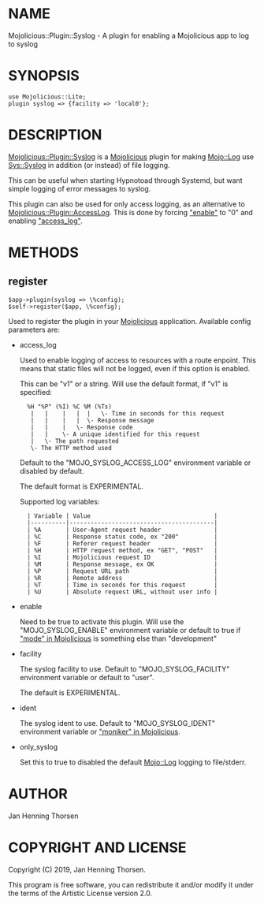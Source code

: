 # NAME

Mojolicious::Plugin::Syslog - A plugin for enabling a Mojolicious app to log to syslog

# SYNOPSIS

    use Mojolicious::Lite;
    plugin syslog => {facility => 'local0'};

# DESCRIPTION

[Mojolicious::Plugin::Syslog](https://metacpan.org/pod/Mojolicious::Plugin::Syslog) is a [Mojolicious](https://metacpan.org/pod/Mojolicious) plugin for making
[Mojo::Log](https://metacpan.org/pod/Mojo::Log) use [Sys::Syslog](https://metacpan.org/pod/Sys::Syslog) in addition (or instead) of file logging.

This can be useful when starting Hypnotoad through Systemd, but want simple
logging of error messages to syslog.

This plugin can also be used for only access logging, as an alternative to
[Mojolicious::Plugin::AccessLog](https://metacpan.org/pod/Mojolicious::Plugin::AccessLog). This is done by forcing ["enable"](#enable) to
"0" and enabling ["access\_log"](#access_log).

# METHODS

## register

    $app->plugin(syslog => \%config);
    $self->register($app, \%config);

Used to register the plugin in your [Mojolicious](https://metacpan.org/pod/Mojolicious) application. Available
config parameters are:

- access\_log

    Used to enable logging of access to resources with a route enpoint. This means
    that static files will not be logged, even if this option is enabled.

    This can be "v1" or a string. Will use the default format, if "v1" is specified:

        %H "%P" (%I) %C %M (%Ts)
         |   |    |   |  |   \- Time in seconds for this request
         |   |    |   |  \- Response message
         |   |    |   \- Response code
         |   |    \- A unique identified for this request
         |   \- The path requested
         \- The HTTP method used

    Default to the "MOJO\_SYSLOG\_ACCESS\_LOG" environment variable or disabled by
    default.

    The default format is EXPERIMENTAL.

    Supported log variables:

        | Variable | Value                                   |
        |----------|-----------------------------------------|
        | %A       | User-Agent request header               |
        | %C       | Response status code, ex "200"          |
        | %F       | Referer request header                  |
        | %H       | HTTP request method, ex "GET", "POST"   |
        | %I       | Mojolicious request ID                  |
        | %M       | Response message, ex OK                 |
        | %P       | Request URL path                        |
        | %R       | Remote address                          |
        | %T       | Time in seconds for this request        |
        | %U       | Absolute request URL, without user info |

- enable

    Need to be true to activate this plugin. Will use the "MOJO\_SYSLOG\_ENABLE"
    environment variable or default to true if ["mode" in Mojolicious](https://metacpan.org/pod/Mojolicious#mode) is something
    else than "development"

- facility

    The syslog facility to use. Default to "MOJO\_SYSLOG\_FACILITY" environment
    variable or default to "user".

    The default is EXPERIMENTAL.

- ident

    The syslog ident to use. Default to "MOJO\_SYSLOG\_IDENT" environment variable or
    ["moniker" in Mojolicious](https://metacpan.org/pod/Mojolicious#moniker).

- only\_syslog

    Set this to true to disabled the default [Mojo::Log](https://metacpan.org/pod/Mojo::Log) logging to file/stderr.

# AUTHOR

Jan Henning Thorsen

# COPYRIGHT AND LICENSE

Copyright (C) 2019, Jan Henning Thorsen.

This program is free software, you can redistribute it and/or modify it under
the terms of the Artistic License version 2.0.
